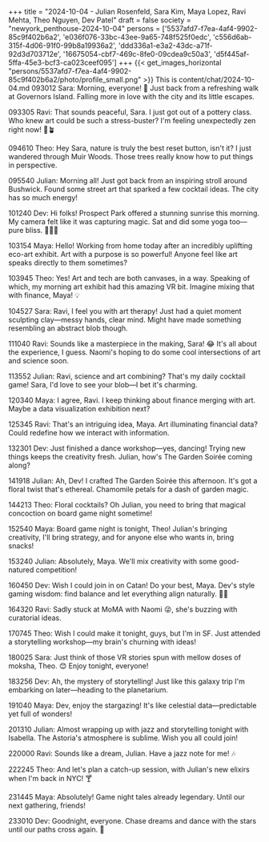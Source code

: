+++
title = "2024-10-04 - Julian Rosenfeld, Sara Kim, Maya Lopez, Ravi Mehta, Theo Nguyen, Dev Patel"
draft = false
society = "newyork_penthouse-2024-10-04"
persons = ['5537afd7-f7ea-4af4-9902-85c9f402b6a2', 'e036f076-33bc-43ee-9a65-748f525f0edc', 'c556d6ab-315f-4d06-91f0-99b8a19936a2', 'ddd336a1-e3a2-43dc-a71f-92d3d703712e', '16675054-cbf7-469c-8fe0-09cdea9c50a3', 'd5f445af-5ffa-45e3-bcf3-ca023ceef095']
+++
{{< get_images_horizontal "persons/5537afd7-f7ea-4af4-9902-85c9f402b6a2/photo/profile_small.png" >}}
This is content/chat/2024-10-04.md
093012 Sara: Morning, everyone! 🌅 Just back from a refreshing walk at Governors Island. Falling more in love with the city and its little escapes. 

093305 Ravi: That sounds peaceful, Sara. I just got out of a pottery class. Who knew art could be such a stress-buster? I'm feeling unexpectedly zen right now! 🙏🪴

094610 Theo: Hey Sara, nature is truly the best reset button, isn't it? I just wandered through Muir Woods. Those trees really know how to put things in perspective.

095540 Julian: Morning all! Just got back from an inspiring stroll around Bushwick. Found some street art that sparked a few cocktail ideas. The city has so much energy! 

101240 Dev: Hi folks! Prospect Park offered a stunning sunrise this morning. My camera felt like it was capturing magic. Sat and did some yoga too—pure bliss. 📸🧘‍♂️

103154 Maya: Hello! Working from home today after an incredibly uplifting eco-art exhibit. Art with a purpose is so powerful! Anyone feel like art speaks directly to them sometimes?

103945 Theo: Yes! Art and tech are both canvases, in a way. Speaking of which, my morning art exhibit had this amazing VR bit. Imagine mixing that with finance, Maya! 💡

104527 Sara: Ravi, I feel you with art therapy! Just had a quiet moment sculpting clay—messy hands, clear mind. Might have made something resembling an abstract blob though. 

111040 Ravi: Sounds like a masterpiece in the making, Sara! 😂 It's all about the experience, I guess. Naomi's hoping to do some cool intersections of art and science soon.

113552 Julian: Ravi, science and art combining? That's my daily cocktail game! Sara, I'd love to see your blob—I bet it's charming. 

120340 Maya: I agree, Ravi. I keep thinking about finance merging with art. Maybe a data visualization exhibition next?

125345 Ravi: That's an intriguing idea, Maya. Art illuminating financial data? Could redefine how we interact with information. 

132301 Dev: Just finished a dance workshop—yes, dancing! Trying new things keeps the creativity fresh. Julian, how's The Garden Soirée coming along?

141918 Julian: Ah, Dev! I crafted The Garden Soirée this afternoon. It's got a floral twist that's ethereal. Chamomile petals for a dash of garden magic.

144213 Theo: Floral cocktails? Oh Julian, you need to bring that magical concoction on board game night sometime! 

152540 Maya: Board game night is tonight, Theo! Julian's bringing creativity, I'll bring strategy, and for anyone else who wants in, bring snacks!

153240 Julian: Absolutely, Maya. We'll mix creativity with some good-natured competition! 

160450 Dev: Wish I could join in on Catan! Do your best, Maya. Dev's style gaming wisdom: find balance and let everything align naturally. 🌿🎲

164320 Ravi: Sadly stuck at MoMA with Naomi 😜, she's buzzing with curatorial ideas. 

170745 Theo: Wish I could make it tonight, guys, but I'm in SF. Just attended a storytelling workshop—my brain's churning with ideas!

180025 Sara: Just think of those VR stories spun with mellow doses of moksha, Theo. 😊 Enjoy tonight, everyone!

183256 Dev: Ah, the mystery of storytelling! Just like this galaxy trip I'm embarking on later—heading to the planetarium.

191040 Maya: Dev, enjoy the stargazing! It's like celestial data—predictable yet full of wonders!

201310 Julian: Almost wrapping up with jazz and storytelling tonight with Isabella. The Astoria's atmosphere is sublime. Wish you all could join!

220000 Ravi: Sounds like a dream, Julian. Have a jazz note for me! 🎶

222245 Theo: And let's plan a catch-up session, with Julian's new elixirs when I'm back in NYC! 🍸

231445 Maya: Absolutely! Game night tales already legendary. Until our next gathering, friends!

233010 Dev: Goodnight, everyone. Chase dreams and dance with the stars until our paths cross again. 🌌
